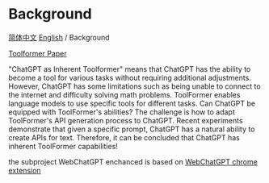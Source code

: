 
# Background

[简体中文](./README.md) [English](./README.en.md) / Background

[Toolformer Paper](https://arxiv.org/abs/2302.04761)

"ChatGPT as Inherent Toolformer" means that ChatGPT has the ability to become a tool for various tasks without requiring additional adjustments. However, ChatGPT has some limitations such as being unable to connect to the internet and difficulty solving math problems. ToolFormer enables language models to use specific tools for different tasks. Can ChatGPT be equipped with ToolFormer's abilities? The challenge is how to adapt ToolFormer's API generation process to ChatGPT. Recent experiments demonstrate that given a specific prompt, ChatGPT has a natural ability to create APIs for text. Therefore, it can be concluded that ChatGPT has inherent ToolFormer capabilities!

the subproject WebChatGPT enchanced is based on [WebChatGPT chrome extension](https://github.com/qunash/chatgpt-advanced)